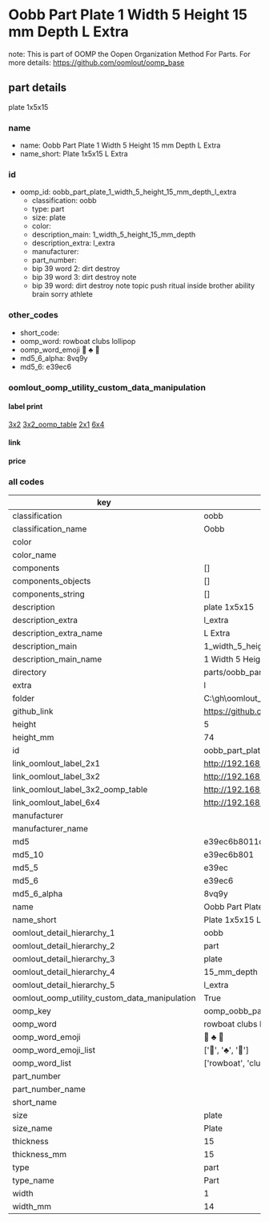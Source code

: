 # Oobb Part Plate 1 Width 5 Height 15 mm Depth L Extra  

note: This is part of OOMP the Oopen Organization Method For Parts. For more details: https://github.com/oomlout/oomp_base

##  part details
  



plate 1x5x15



### name
* name: Oobb Part Plate 1 Width 5 Height 15 mm Depth L Extra
* name_short: Plate 1x5x15 L Extra
### id
* oomp_id: oobb_part_plate_1_width_5_height_15_mm_depth_l_extra
  * classification: oobb
  * type: part
  * size: plate
  * color: 
  * description_main: 1_width_5_height_15_mm_depth
  * description_extra: l_extra
  * manufacturer: 
  * part_number: 
  * bip 39 word 2: dirt destroy
  * bip 39 word 3: dirt destroy note
  * bip 39 word: dirt destroy note topic push ritual inside brother ability brain sorry athlete

### other_codes
* short_code: 
* oomp_word: rowboat clubs lollipop
* oomp_word_emoji :rowboat: :clubs: :lollipop:
* md5_6_alpha: 8vq9y
* md5_6: e39ec6






### oomlout_oomp_utility_custom_data_manipulation
#### label print
[3x2](http://192.168.1.245:1112/?label=oomp%208vq9y)
[3x2_oomp_table](http://192.168.1.108:1112/?label=oomp%208vq9y)
[2x1](http://192.168.1.242:1112/?label=oomp%208vq9y)
[6x4](http://192.168.1.55:1112/?label=oomp%208vq9y)    

#### link

                              

#### price







### all codes 
| key | value |  
| --- | --- |  
| classification | oobb |  
| classification_name | Oobb |  
| color |  |  
| color_name |  |  
| components | [] |  
| components_objects | [] |  
| components_string | [] |  
| description | plate 1x5x15 |  
| description_extra | l_extra |  
| description_extra_name | L Extra |  
| description_main | 1_width_5_height_15_mm_depth |  
| description_main_name | 1 Width 5 Height 15 mm Depth |  
| directory | parts/oobb_part_plate_1_width_5_height_15_mm_depth_l_extra |  
| extra | l |  
| folder | C:\gh\oomlout_oobb_version_4_generated_parts\things\oobb_part_plate_1_width_5_height_15_mm_depth_l_extra |  
| github_link | https://github.com/oomlout/oomlout_oomp_part_src/tree/main/parts/oobb_part_plate_1_width_5_height_15_mm_depth_l_extra |  
| height | 5 |  
| height_mm | 74 |  
| id | oobb_part_plate_1_width_5_height_15_mm_depth_l_extra |  
| link_oomlout_label_2x1 | http://192.168.1.242:1112/?label=oomp%208vq9y |  
| link_oomlout_label_3x2 | http://192.168.1.245:1112/?label=oomp%208vq9y |  
| link_oomlout_label_3x2_oomp_table | http://192.168.1.108:1112/?label=oomp%208vq9y |  
| link_oomlout_label_6x4 | http://192.168.1.55:1112/?label=oomp%208vq9y |  
| manufacturer |  |  
| manufacturer_name |  |  
| md5 | e39ec6b8011ceea6ea575e512d4f09f5 |  
| md5_10 | e39ec6b801 |  
| md5_5 | e39ec |  
| md5_6 | e39ec6 |  
| md5_6_alpha | 8vq9y |  
| name | Oobb Part Plate 1 Width 5 Height 15 mm Depth L Extra |  
| name_short | Plate 1x5x15 L Extra |  
| oomlout_detail_hierarchy_1 | oobb |  
| oomlout_detail_hierarchy_2 | part |  
| oomlout_detail_hierarchy_3 | plate |  
| oomlout_detail_hierarchy_4 | 15_mm_depth |  
| oomlout_detail_hierarchy_5 | l_extra |  
| oomlout_oomp_utility_custom_data_manipulation | True |  
| oomp_key | oomp_oobb_part_plate_1_width_5_height_15_mm_depth_l_extra |  
| oomp_word | rowboat clubs lollipop |  
| oomp_word_emoji | :rowboat: :clubs: :lollipop: |  
| oomp_word_emoji_list | [':rowboat:', ':clubs:', ':lollipop:'] |  
| oomp_word_list | ['rowboat', 'clubs', 'lollipop'] |  
| part_number |  |  
| part_number_name |  |  
| short_name |  |  
| size | plate |  
| size_name | Plate |  
| thickness | 15 |  
| thickness_mm | 15 |  
| type | part |  
| type_name | Part |  
| width | 1 |  
| width_mm | 14 |  
